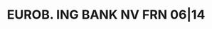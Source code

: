 ---
layout: asset
title: EUROB. ING BANK NV FRN 06|14                                
isin: USN4578BPZ14
---